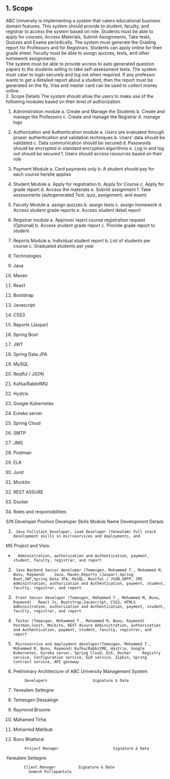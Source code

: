 ## 1.	Scope
ABC University is implementing a system that caters educational business domain features.  This system should provide to student, faculty, and registrar to access the system based on role.  Students must be able to apply for courses, Access Materials, Submit Assignments, Take tests, Quizzes and Exams periodically.  The system must generate the Grading report for Professors and for Registrars.  Students can apply online for their grade sheet.  Faculty must be able to assign quizzes, tests, and other homework assignments.  
The system must be able to provide access to auto generated question papers to the students willing to take self-assessment tests.  The system must cater to login securely and log out when required.   If any professor wants to get a detailed report about a student, then the report must be generated on the fly.   Visa and master card can be used to collect money online.  
2.	Scope Details
The system should allow the users to make use of the following modules based on their level of authorization.
1.	Administration module
a.	Create and Manage the Students
b.	Create and manage the Professors
c.	Create and manage the Registrar
d.	manage logs
2.	Authorization and Authentication module
a.	Users are evaluated through proper authentication and validation techniques
b.	Users’ data should be validated
c.	Data communication should be secured
d.	Passwords should be encrypted in standard encryption algorithms
e.	Log in and log out should be secured
f.	Users should access resources based on their role
3.	Payment Module
a.	Card payments only
b.	A student should pay for each course he/she applies 

4.	Student Module
a.	Apply for registration
b.	Apply for Course
c.	Apply for grade report
d.	Access the materials
e.	Submit assignment
f.	Take assessments (autogenerated Test, quiz, assignment, and exam)

5.	Faculty Module
a.	assign quizzes
b.	assign tests
c.	assign homework
d.	Access student grade reports
e.	Access student detail report
6.	Registrar module
a.	Approve/ reject course registration request (Optional)
b.	Access student grade report
c.	Provide grade report to student
7.	Reports Module
a.	Individual student report
b.	List of students per course 
c.	Graduated students per year

3.	Technologies
1.	Java
2.	Maven 
3.	React 
4.	Bootstrap
5.	Javascript
6.	CSS3
7.	Reports (Jaspar)
8.	Spring Boot 
9.	JWT 
10.	Spring Data JPA
11.	MySQL
12.	Restful / JSON 
13.	Kafka/RabbitMQ
14.	Hystrix
15.	Google Kubernetes
16.	Eureka server
17.	Spring Cloud
18.	SMTP
19.	JMS
20.	Postman
21.	ELK 
22.	Junit 
23.	Mockito
24.	REST ASSURE
25.	Docker

4.	Roles and responsibilities 

S/N	Developer Position	Developer Skills	Module Name	Development Details
1.		Java Fullstack Developer, Lead Developer (Yenealem)	Full stack development skills in microservices and deployments, and
MS Project and Visio.
-		Administration, authorization and Authentication, payment, student, faculty, registrar, and report	
2.		Java Backend Senior developer (Temesgen, Mohammed T., Mohammed M, Bunu, Raymond)	Java, Maven,Reports (Jaspar),Spring Boot,JWT,Spring Data JPA, MySQL, Restful / JSON,SMTP, JMS	Administration, authorization and Authentication, payment, student, faculty, registrar, and report	
3.		Front Senior developer (Temesgen, Mohammed T., Mohammed M, Bunu, Raymond)	React Js, Bootstrap,Javascript, CSS3, HTML5	Administration, authorization and Authentication, payment, student, faculty, registrar, and report 	
4.		Tester (Temesgen, Mohammed T., Mohammed M, Bunu, Raymond)	Postman,Junit, Mockito, REST Assure	Administration, authorization and Authentication, payment, student, faculty, registrar, and report 	
5.		Microservice and deployment developer(Temesgen, Mohammed T., Mohammed M, Bunu, Raymond)	Kafka/RabbitMQ, Hystrix, Google Kubernetes, Eureka server, Spring Cloud, ELK, Docker	 Registry service, Configuration service, ELK service, Zipkin, Spring Contract service, API gateway	

 
5.	Preliminary Architecture of ABC University Management System
  
 
             Developers			           Signature & Date 
1.	Yenealem Settegne
2.	Temesgen Dessalegn
3.	Raymond Broome
4.	Mahamed Tirha
5.	Mohamed Mahbub
6.	Bunu Bhattarai

             Project Manager		                Signature & Date 
Yenealem Settegne

            Client Manager 			Signature & Date 
              Somesh Pullapantula
